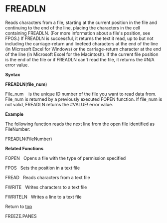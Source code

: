 FREADLN
=======

Reads characters from a file, starting at the current position in the
file and continuing to the end of the line, placing the characters in
the cell containing FREADLN. (For more information about a file\'s
position, see FPOS.) If FREADLN is successful, it returns the text it
read, up to but not including the carriage-return and linefeed
characters at the end of the line (in Microsoft Excel for Windows) or
the carriage-return character at the end of the line (in Microsoft Excel
for the Macintosh). If the current file position is the end of the file
or if FREADLN can\'t read the file, it returns the \#N/A error value.

**Syntax**

**FREADLN**(**file\_num**)

File\_num    is the unique ID number of the file you want to read data
from. File\_num is returned by a previously executed FOPEN function. If
file\_num is not valid, FREADLN returns the \#VALUE! error value.

**Example**

The following function reads the next line from the open file identified
as FileNumber:

FREADLN(FileNumber)

**Related Functions**

FOPEN   Opens a file with the type of permission specified

FPOS   Sets the position in a text file

FREAD   Reads characters from a text file

FWRITE   Writes characters to a text file

FWRITELN   Writes a line to a text file

Return to [top](#E)

FREEZE.PANES
